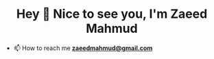 <h1 align="center">Hey 👋 Nice to see you, I'm Zaeed Mahmud</h1>

- 📫 How to reach me **zaeedmahmud@gmail.com**
